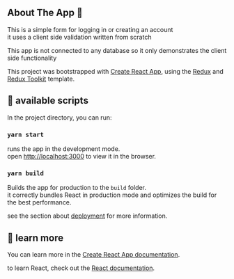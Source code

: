 ## About The App :wave:
This is a simple form for logging in or creating an account<br/>
it uses a client side validation written from scratch



This app is not connected to any database so it only demonstrates the client side functionality<br/>



This project was bootstrapped with [Create React App](https://github.com/facebook/create-react-app), using the [Redux](https://redux.js.org/) and [Redux Toolkit](https://redux-toolkit.js.org/) template.

## :eyes: available scripts

In the project directory, you can run:

### `yarn start`

runs the app in the development mode.<br />
open [http://localhost:3000](http://localhost:3000) to view it in the browser.

### `yarn build`

Builds the app for production to the `build` folder.<br />
it correctly bundles React in production mode and optimizes the build for the best performance.

see the section about [deployment](https://facebook.github.io/create-react-app/docs/deployment) for more information.


## :eyes: learn more

You can learn more in the [Create React App documentation](https://facebook.github.io/create-react-app/docs/getting-started).

to learn React, check out the [React documentation](https://reactjs.org/).
